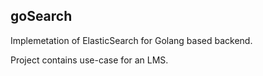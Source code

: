 ## goSearch
Implemetation of ElasticSearch for Golang based backend.

Project contains use-case for an LMS.